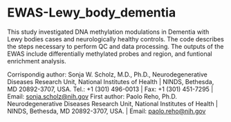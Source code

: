 # EWAS-Lewy_body_dementia

This study investigated DNA methylation modulations in Dementia with Lewy bodies cases and neurologically healthy controls.
The code describes the steps necessary to perform QC and data processing.
The outputs of the EWAS include differentially methylated probes and region, and funtional enrichment analysis.

Corrispondig author: Sonja W. Scholz, M.D., Ph.D., Neurodegenerative Diseases Research Unit, National Institutes of Health | NINDS, Bethesda, MD 20892-3707, USA. Tel.: +1 (301) 496-0013 | Fax: +1 (301) 451-7295 | Email: sonja.scholz@nih.gov
First author: Paolo Reho, Ph.D. Neurodegenerative Diseases Research Unit, National Institutes of Health | NINDS, Bethesda, MD 20892-3707, USA. | Email: paolo.reho@nih.gov
